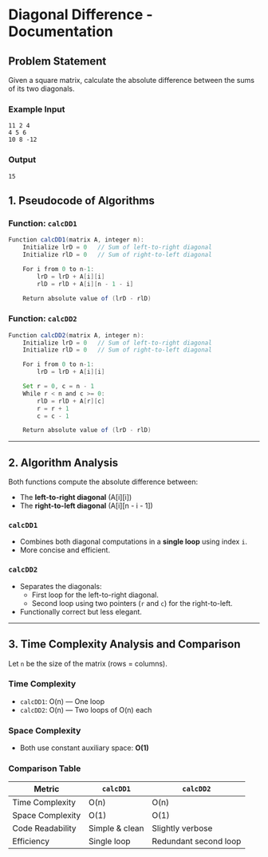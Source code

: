 # Diagonal Difference - Documentation

## Problem Statement
Given a square matrix, calculate the absolute difference between the sums of its two diagonals.

### Example Input
```
11 2 4
4 5 6
10 8 -12
```

### Output
```
15
```

## 1. Pseudocode of Algorithms

### Function: `calcDD1`
```java
Function calcDD1(matrix A, integer n):
    Initialize lrD = 0   // Sum of left-to-right diagonal
    Initialize rlD = 0   // Sum of right-to-left diagonal

    For i from 0 to n-1:
        lrD = lrD + A[i][i]
        rlD = rlD + A[i][n - 1 - i]

    Return absolute value of (lrD - rlD)
```

### Function: `calcDD2`
```java
Function calcDD2(matrix A, integer n):
    Initialize lrD = 0   // Sum of left-to-right diagonal
    Initialize rlD = 0   // Sum of right-to-left diagonal

    For i from 0 to n-1:
        lrD = lrD + A[i][i]

    Set r = 0, c = n - 1
    While r < n and c >= 0:
        rlD = rlD + A[r][c]
        r = r + 1
        c = c - 1

    Return absolute value of (lrD - rlD)
```

---

## 2. Algorithm Analysis

Both functions compute the absolute difference between:
- The **left-to-right diagonal** (A[i][i])
- The **right-to-left diagonal** (A[i][n - i - 1])

### `calcDD1`
- Combines both diagonal computations in a **single loop** using index `i`.
- More concise and efficient.

### `calcDD2`
- Separates the diagonals:
  - First loop for the left-to-right diagonal.
  - Second loop using two pointers (`r` and `c`) for the right-to-left.
- Functionally correct but less elegant.

---

## 3. Time Complexity Analysis and Comparison

Let `n` be the size of the matrix (rows = columns).

### Time Complexity
- `calcDD1`: O(n) — One loop
- `calcDD2`: O(n) — Two loops of O(n) each

### Space Complexity
- Both use constant auxiliary space: **O(1)**

### Comparison Table
| Metric              | `calcDD1`         | `calcDD2`              |
|---------------------|-------------------|------------------------|
| Time Complexity     | O(n)              | O(n)                   |
| Space Complexity    | O(1)              | O(1)                   |
| Code Readability    | Simple & clean  | Slightly verbose     |
| Efficiency          | Single loop     | Redundant second loop |


